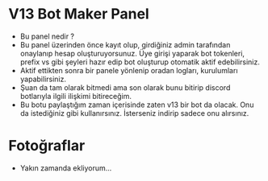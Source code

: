 # V13 Bot Maker Panel

- Bu panel nedir ?
- Bu panel üzerinden önce kayıt olup, girdiğiniz admin tarafından onaylanıp hesap oluşturuyorsunuz. Üye girişi yaparak bot tokenleri, prefix vs gibi şeyleri hazır edip bot oluşturup otomatik aktif edebilirsiniz.
- Aktif ettikten sonra bir panele yönlenip oradan logları, kurulumları yapabilirsiniz.
- Şuan da tam olarak bitmedi ama son olarak bunu bitirip discord botlarıyla ilgili ilişkimi bitireceğim.
- Bu botu paylaştığım zaman içerisinde zaten v13 bir bot da olacak. Onu da istediğiniz gibi kullanırsınız. İsterseniz indirip sadece onu alırsınız.


# Fotoğraflar

- Yakın zamanda ekliyorum...

